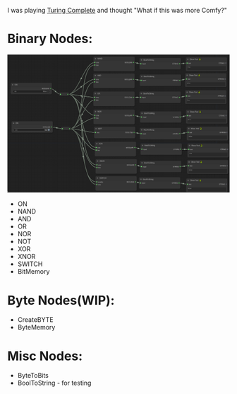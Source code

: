 I was playing [Turing Complete](https://store.steampowered.com/app/1444480/Turing_Complete/) and thought "What if this was more Comfy?"
# Binary Nodes:
![preview](https://github.com/BetaDoggo/ComfyUI-LogicGates/blob/main/binary.png)
- ON
- NAND
- AND
- OR
- NOR
- NOT
- XOR
- XNOR
- SWITCH
- BitMemory
# Byte Nodes(WIP):
- CreateBYTE
- ByteMemory
# Misc Nodes:
- ByteToBits
- BoolToString - for testing
